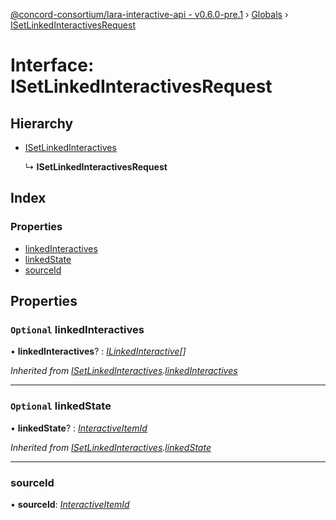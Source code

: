 [@concord-consortium/lara-interactive-api - v0.6.0-pre.1](../README.md) › [Globals](../globals.md) › [ISetLinkedInteractivesRequest](isetlinkedinteractivesrequest.md)

# Interface: ISetLinkedInteractivesRequest

## Hierarchy

* [ISetLinkedInteractives](isetlinkedinteractives.md)

  ↳ **ISetLinkedInteractivesRequest**

## Index

### Properties

* [linkedInteractives](isetlinkedinteractivesrequest.md#optional-linkedinteractives)
* [linkedState](isetlinkedinteractivesrequest.md#optional-linkedstate)
* [sourceId](isetlinkedinteractivesrequest.md#sourceid)

## Properties

### `Optional` linkedInteractives

• **linkedInteractives**? : *[ILinkedInteractive](ilinkedinteractive.md)[]*

*Inherited from [ISetLinkedInteractives](isetlinkedinteractives.md).[linkedInteractives](isetlinkedinteractives.md#optional-linkedinteractives)*

___

### `Optional` linkedState

• **linkedState**? : *[InteractiveItemId](../globals.md#interactiveitemid)*

*Inherited from [ISetLinkedInteractives](isetlinkedinteractives.md).[linkedState](isetlinkedinteractives.md#optional-linkedstate)*

___

###  sourceId

• **sourceId**: *[InteractiveItemId](../globals.md#interactiveitemid)*
